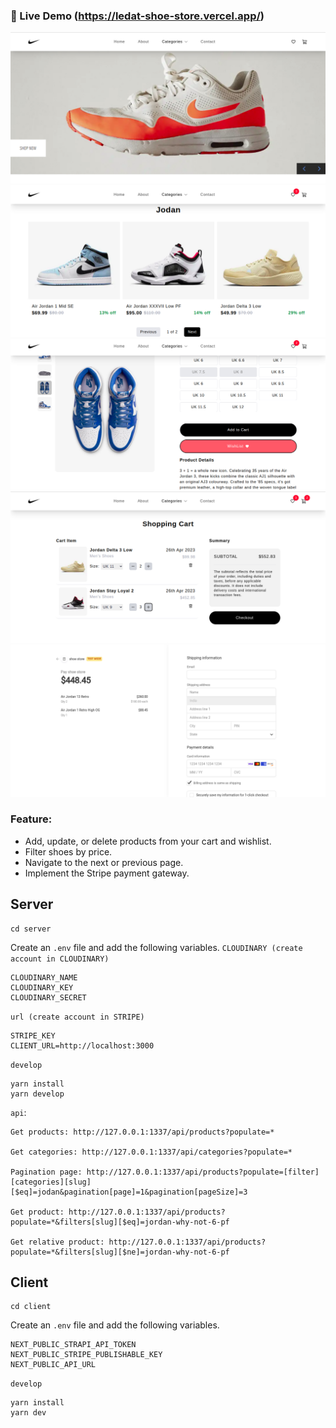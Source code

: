 ### 🚀 Live Demo (https://ledat-shoe-store.vercel.app/)

![shoe-store screenshot](https://raw.githubusercontent.com/le-dat/shoe-store/master/static/screenshot1.png)
![shoe-store screenshot](https://raw.githubusercontent.com/le-dat/shoe-store/master/static/screenshot2.png)
![shoe-store screenshot](https://raw.githubusercontent.com/le-dat/shoe-store/master/static/screenshot3.png)
![shoe-store screenshot](https://raw.githubusercontent.com/le-dat/shoe-store/master/static/screenshot4.png)
![shoe-store screenshot](https://raw.githubusercontent.com/le-dat/shoe-store/master/static/screenshot5.png)

### Feature:

- Add, update, or delete products from your cart and wishlist.
- Filter shoes by price.
- Navigate to the next or previous page.
- Implement the Stripe payment gateway.

## Server

```
cd server
```

Create an `.env` file and add the following variables.
`CLOUDINARY (create account in CLOUDINARY)`

```
CLOUDINARY_NAME
CLOUDINARY_KEY
CLOUDINARY_SECRET
```

`url (create account in STRIPE)`

```
STRIPE_KEY
CLIENT_URL=http://localhost:3000
```

`develop`

```
yarn install
yarn develop
```

`api`:

```
Get products: http://127.0.0.1:1337/api/products?populate=*

Get categories: http://127.0.0.1:1337/api/categories?populate=*

Pagination page: http://127.0.0.1:1337/api/products?populate=[filter][categories][slug][$eq]=jodan&pagination[page]=1&pagination[pageSize]=3

Get product: http://127.0.0.1:1337/api/products?populate=*&filters[slug][$eq]=jordan-why-not-6-pf

Get relative product: http://127.0.0.1:1337/api/products?populate=*&filters[slug][$ne]=jordan-why-not-6-pf
```

## Client

```
cd client
```

Create an `.env` file and add the following variables.

```
NEXT_PUBLIC_STRAPI_API_TOKEN
NEXT_PUBLIC_STRIPE_PUBLISHABLE_KEY
NEXT_PUBLIC_API_URL
```

`develop`

```
yarn install
yarn dev
```
